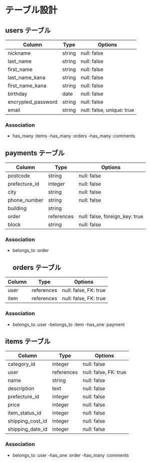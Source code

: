 # テーブル設計

## users テーブル

| Column             | Type   | Options                    |
| ------------------ | ------ | -------------------------- |
| nickname	         | string |null: false                 |           
| last_name       	 | string	|null: false                 |
| first_name	       | string |null: false                 |
| last_name_kana	   | string	|null: false                 |
| first_name_kana	   | string |null: false                 |
| birthday	         | date 	|null: false                 |
| encrypted_password | string	|null: false                 |       
| email	             | string	|null: false, unique: true   |

### Association
- has_many :items
-has_many :orders
-has_many :comments


## payments テーブル

| Column           | Type       | Options                      |
| ---------------- | ---------- | ---------------------------- |
| postcode	       |string      |null: false                   |
| prefecture_id	   |integer	    |null: false                   |
| city	           |string	    |null: false                   |
| phone_number     |string	    |null: false                   |
| building         |string      |                              |
| order            |references  |null: false, foreign_key: true|
| block            |string      |null: false                   |

### Association
- belongs_to :order

  ## orders テーブル         
| Column       | Type       | Options                        |
| ------------ | ---------- | ------------------------------ |
| user         |references  |	null: false, FK: true          |
| item  	     |references  |	null: false, FK: true          |      

### Association
- belongs_to :user
-belongs_to :item
-has_one :payment

 ## items テーブル         
| Column           | Type       | Options                        |
| -------          | ---------- | ------------------------------ |
| category_id      |integer  	  |null: false                     |
| user             |references  |null: false, FK: true           |
| name	           |string	    |null: false                     |   
| description	     |text        |null: false                     |
| prefecture_id    |integer     |null: false                     |
| price	           |integer     |null: false                     |
| item_status_id   |integer     |null: false                     |
| shipping_cost_id |integer     |null: false                     |
| shipping_date_id |integer     |null: false                     |

### Association
- belongs_to :user
-has_one :order
-has_many :comments

                                    